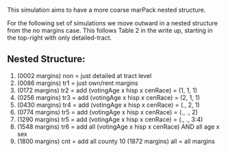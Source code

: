 This simulation aims to have a more coarse marPack nested structure.

For the following set of simulations we move outward in a nested structure from the no margins case.
This follows Table 2 in the write up, starting in the top-right with only detailed-tract.

Nested Structure:
-----------------
1. (0002 margins) non = just detailed at tract level
2. (0086 margins) tr1 = just own/rent margins                    
3. (0172 margins) tr2 = add (votingAge x hisp x cenRace) = (1, 1, 1)
4. (0256 margins) tr3 = add (votingAge x hisp x cenRace) = (2, 1, 1)
5. (0430 margins) tr4 = add (votingAge x hisp x cenRace) = (., 2, 1)
6. (0774 margins) tr5 = add (votingAge x hisp x cenRace) = (., ., 2)
7. (1290 margins) tr5 = add (votingAge x hisp x cenRace) = (., ., 3:4)
8. (1548 margins) tr6 = add all (votingAge x hisp x cenRace) AND all age x sex
9. (1800 margins) cnt = add all county 
10 (1872 margins) all = all margins                              

